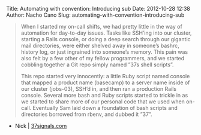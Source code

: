 Title: Automating with convention: Introducing sub
Date: 2012-10-28 12:38
Author: Nacho Cano
Slug: automating-with-convention-introducing-sub

> When I started my on-call shifts, we had pretty little in the way of
> automation for day-to-day issues. Tasks like SSH’ing into our cluster,
> starting a Rails console, or doing a deep search through our gigantic
> mail directories, were either shelved away in someone’s bashrc,
> history log, or just ingrained into someone’s memory. This pain was
> also felt by a few other of my fellow programmers, and we started
> cobbling together a Git repo simply named ”37s shell scripts”.
>
> This repo started very innocently: a little Ruby script named console
> that mapped a product name (basecamp) to a server name inside of our
> cluster (jobs-03), SSH’d in, and then ran a production Rails console.
> Several more bash and Ruby scripts started to trickle in as we started
> to share more of our personal code that we used when on-call.
> Eventually Sam laid down a foundation of bash scripts and directories
> borrowed from rbenv, and dubbed it ”37”.

- Nick | [37signals.com][]

  [37signals.com]: https://37signals.com/svn/posts/3264-automating-with-convention-introducing-sub
    "Automating with convention: Introducing sub"
